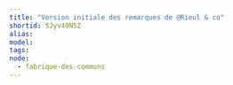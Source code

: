 ```yaml
---
title: "Version initiale des remarques de @Rieul & co"
shortid: SJyv49N5Z
alias:
model:
tags:
node: 
  - fabrique-des-communs
---
```

